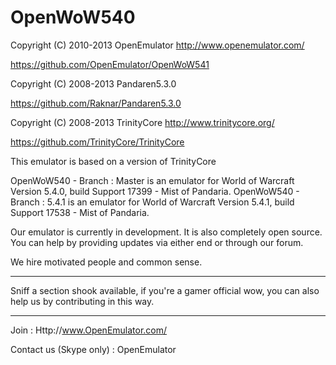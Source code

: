 OpenWoW540
==========

 Copyright (C) 2010-2013 OpenEmulator <http://www.openemulator.com/>
 
 https://github.com/OpenEmulator/OpenWoW541
 
 Copyright (C) 2008-2013 Pandaren5.3.0

 https://github.com/Raknar/Pandaren5.3.0

 Copyright (C) 2008-2013 TrinityCore <http://www.trinitycore.org/>
 
 https://github.com/TrinityCore/TrinityCore


This emulator is based on a version of TrinityCore

OpenWoW540 - Branch : Master is an emulator for World of Warcraft Version 5.4.0, build Support 17399 - Mist of Pandaria.
OpenWoW540 - Branch : 5.4.1	 is an emulator for World of Warcraft Version 5.4.1, build Support 17538 - Mist of Pandaria.

Our emulator is currently in development. It is also completely open source.
You can help by providing updates via either end or through our forum.

We hire motivated people and common sense.

----------------

Sniff a section shook available, if you're a gamer official wow, you can also help 
us by contributing in this way.

----------------

Join : Http://www.OpenEmulator.com/

Contact us (Skype only) : OpenEmulator

